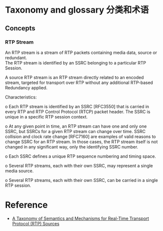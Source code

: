 # Taxonomy and glossary 分类和术语

## Concepts
### RTP Stream
An RTP stream is a stream of RTP packets containing media data, source or redundant.  
The RTP stream is identified by an SSRC belonging to a particular RTP Session.  

 A source RTP stream is an RTP stream directly related to an encoded stream, 
 targeted for transport over RTP without any additional RTP-based Redundancy applied.

 Characteristics:

   o  Each RTP stream is identified by an SSRC [RFC3550] that is carried
      in every RTP and RTP Control Protocol (RTCP) packet header.  The
      SSRC is unique in a specific RTP session context.

   o  At any given point in time, an RTP stream can have one and only
      one SSRC, but SSRCs for a given RTP stream can change over time.
      SSRC collision and clock rate change [RFC7160] are examples of
      valid reasons to change SSRC for an RTP stream.  In those cases,
      the RTP stream itself is not changed in any significant way, only
      the identifying SSRC number.

   o  Each SSRC defines a unique RTP sequence numbering and timing
      space.

   o  Several RTP streams, each with their own SSRC, may represent a
      single media source.

   o  Several RTP streams, each with their own SSRC, can be carried in a
      single RTP session.


# Reference
* [A Taxonomy of Semantics and Mechanisms for Real-Time Transport Protocol (RTP) Sources](https://tools.ietf.org/html/rfc7656)
